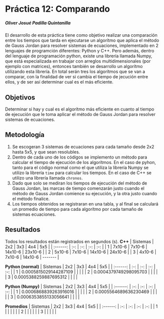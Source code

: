 # Práctica 12: Comparando
##### Oliver Josué Padilla Quintanilla

El desarrollo de esta práctica tiene como objetivo realizar una comparación entre los tiempos que tarda en ejecutarse un algorítmo que aplica el método de Gauss Jordan para resolver sistemas de ecuaciones, implementado en 2 lenguajes de programción diferentes: Python y C++. Pero además, dentro del lenguaje de programación python, existe una librería llamada Numpy, que está especializada en trabajar con arreglos multidimensionales (por ejemplo con matrices), entonces también se desarrollo un algorítmo utilizando esta librería. En total serán tres los algorítmos que se van a comparar, con la finalidad de ver si cambia el tiempo de jecución entre ellos, y de ser así determinar cual es el más eficiente.

## Objetivos
Determinar si hay y cual es el algorítmo más eficiente en cuanto al tiempo de ejecución que le toma aplicar el método de Gauss Jordan para resolver sistemas de ecuaciones.

## Metodología
1. Se escogeran 3 sistemas de ecuaciones para cada tamaño desde 2x2 hasta 5x5, y que sean resolubles.
2. Dentro de cada uno de los códigos se implemento un método para calcular el tiempo de ejecución de los algorítmos. En el caso de pyhon, tanto para el código normal como el que utiliza la librería Numpy se utilizo la librería `time` para calcular los tiempos. En el caso de C++ se utilizo una librería llamada `chronos`.
3. Dado que solo se mediran los tiempos de ejecución del método de Gauss Jordan, las marcas de tiempo comenzarán justo cuando el método de Gauss Jordan comience su ejecución, y la otra justo cuando el método finalice.
4. Los tiempos obtenidos se registraran en una tabla, y al final se calculará un promedio de tiempo para cada algorítmo por cada tamaño de sistemas ecuaciones.

## Resultados
Todos los resultados están registrados en segundos (s).
**C++**
| Sistemas | 2x2 | 3x3 | 4x4 | 5x5 |
| :------: | :-: | :-: | :-: | :-: |
| 1 | 7x10-6 | 7x10-6 | 14x10-6 | 23x10-6 |
| 2 | 5x10-6 | 7x10-6 | 14x10-6 | 24x10-6 |
| 3 | 4x10-6 | 7x10-6 | 14x10-6 | ------- |

**Python (normal)**
| Sistemas | 2x2 | 3x3 | 4x4 | 5x5 |
| :------: | :-: | :-: | :-: | :-: |
| 1 | 0.0005815029144287109 |  |  |  |
| 2 | 0.0004379749298095703 |  |  |  |
| 3 | 0.0005388259887695312 |  |  |  |

**Python (Numpy)**
| Sistemas | 2x2 | 3x3 | 4x4 | 5x5 |
| :------: | :-: | :-: | :-: | :-: |
| 1 | 0.0006868839263916016 |  |  |  |
| 2 | 0.0005564689636230469 |  |  |  |
| 3 | 0.0006353855133056641 |  |  |  |


**Promedios**
| Sistemas | 2x2 | 3x3 | 4x4 | 5x5 |
| :------: | :-: | :-: | :-: | :-: |
| 1 |  |  |  |  |
| 2 |  |  |  |  |
| 3 |  |  |  |  |
